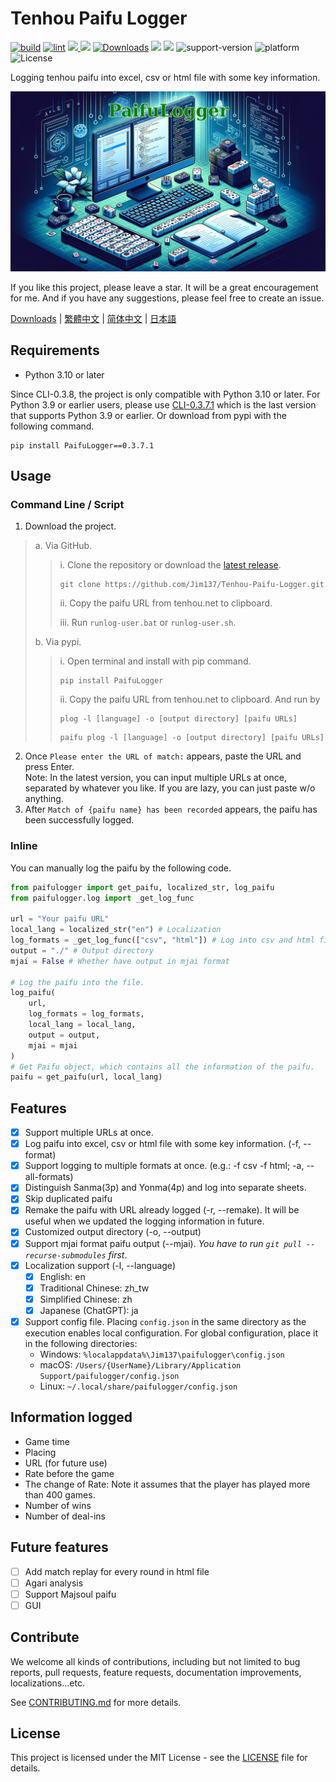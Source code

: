 # Tenhou Paifu Logger

[![build](https://github.com/Jim137/Tenhou-Paifu-Logger/actions/workflows/publish-to-test-pypi.yml/badge.svg)](https://github.com/Jim137/Tenhou-Paifu-Logger/actions/workflows/publish-to-test-pypi.yml)
[![lint](https://github.com/Jim137/Tenhou-Paifu-Logger/actions/workflows/test.yml/badge.svg)](https://github.com/Jim137/Tenhou-Paifu-Logger/actions/workflows/test.yml)
[<img src="https://img.shields.io/pypi/v/PaifuLogger?style=plastic"> <img src="https://img.shields.io/pypi/wheel/PaifuLogger?style=plastic">](https://pypi.org/project/PaifuLogger/)
[![Downloads](https://static.pepy.tech/badge/Paifulogger)](https://pepy.tech/project/Paifulogger)
[<img src="https://img.shields.io/github/stars/Jim137/Tenhou-Paifu-Logger?style=plastic">](https://github.com/Jim137/Tenhou-Paifu-Logger/)
[<img src="https://img.shields.io/github/downloads/Jim137/Tenhou-Paifu-Logger/total?style=plastic">](https://github.com/Jim137/Tenhou-Paifu-Logger/releases)
![support-version](https://img.shields.io/pypi/pyversions/PaifuLogger?style=plastic)
![platform](https://img.shields.io/badge/platform-Windows%20%7C%20macOS%20%7C%20Linux-lightgray?style=plastic)
![License](https://img.shields.io/github/license/Jim137/Tenhou-Paifu-Logger?style=plastic)

Logging tenhou paifu into excel, csv or html file with some key information.

![Generated by DALL·E](https://github.com/Jim137/Tenhou-Paifu-Logger/raw/master/READMEs/image/paifulogger.png)

If you like this project, please leave a star. It will be a great encouragement for me. And if you have any suggestions, please feel free to create an issue.

[Downloads](https://github.com/Jim137/Tenhou-Paifu-Logger/releases/latest) | [繁體中文](https://github.com/Jim137/Tenhou-Paifu-Logger/blob/master/READMEs/README_zh_TW.md) | [简体中文](https://github.com/Jim137/Tenhou-Paifu-Logger/blob/master/READMEs/README_zh.md) | [日本語](https://github.com/Jim137/Tenhou-Paifu-Logger/blob/master/READMEs/README_ja.md)

## Requirements

* Python 3.10 or later

Since CLI-0.3.8, the project is only compatible with Python 3.10 or later.
For Python 3.9 or earlier users, please use [CLI-0.3.7.1](https://github.com/Jim137/Tenhou-Paifu-Logger/tree/CLI-0.3.7.1) which is the last version that supports Python 3.9 or earlier.
Or download from pypi with the following command.

```
pip install PaifuLogger==0.3.7.1
```

## Usage

### Command Line / Script

1. Download the project.

> a. Via GitHub.
>
>> i. Clone the repository or download the [latest release](https://github.com/Jim137/Tenhou-Paifu-Logger/releases/latest).
>>
>> ```
>> git clone https://github.com/Jim137/Tenhou-Paifu-Logger.git
>> ```
>>
>> ii. Copy the paifu URL from tenhou.net to clipboard.
>>
>> iii. Run `runlog-user.bat` or `runlog-user.sh`.
>
> b. Via pypi.
>
>> i. Open terminal and install with pip command.
>>
>> ```
>> pip install PaifuLogger
>> ```
>>
>> ii. Copy the paifu URL from tenhou.net to clipboard. And run by
>>
>> ```shell
>> plog -l [language] -o [output directory] [paifu URLs]
>> ```
>> ```shell
>> paifu plog -l [language] -o [output directory] [paifu URLs]
>> ```

2. Once `Please enter the URL of match:` appears, paste the URL and press Enter.\
Note: In the latest version, you can input multiple URLs at once, separated by whatever you like. If you are lazy, you can just paste w/o anything.
3. After `Match of {paifu name} has been recorded` appears, the paifu has been successfully logged.

### Inline

You can manually log the paifu by the following code.

```python
from paifulogger import get_paifu, localized_str, log_paifu
from paifulogger.log import _get_log_func

url = "Your paifu URL"
local_lang = localized_str("en") # Localization
log_formats = _get_log_func(["csv", "html"]) # Log into csv and html file.
output = "./" # Output directory
mjai = False # Whether have output in mjai format

# Log the paifu into the file.
log_paifu(
    url,
    log_formats = log_formats,
    local_lang = local_lang,
    output = output,
    mjai = mjai
)
# Get Paifu object, which contains all the information of the paifu.
paifu = get_paifu(url, local_lang)
```

## Features
* [x] Support multiple URLs at once.
* [x] Log paifu into excel, csv or html file with some key information. (-f, --format)
* [x] Support logging to multiple formats at once. (e.g.: -f csv -f html; -a, --all-formats)
* [x] Distinguish Sanma(3p) and Yonma(4p) and log into separate sheets.
* [x] Skip duplicated paifu
* [x] Remake the paifu with URL already logged (-r, --remake). It will be useful when we updated the logging information in future.
* [x] Customized output directory (-o, --output)
* [x] Support mjai format paifu output (--mjai). *You have to run `git pull --recurse-submodules` first*.
* [x] Localization support (-l, --language)
  * [x] English: en
  * [x] Traditional Chinese: zh_tw
  * [x] Simplified Chinese: zh
  * [x] Japanese (ChatGPT): ja
* [x] Support config file. Placing `config.json` in the same directory as the execution enables local configuration. For global configuration, place it in the following directories:
  * Windows: `%localappdata%\Jim137\paifulogger\config.json`
  * macOS: `/Users/{UserName}/Library/Application Support/paifulogger/config.json`
  * Linux: `~/.local/share/paifulogger/config.json`

## Information logged

* Game time
* Placing
* URL (for future use)
* Rate before the game
* The change of Rate: Note it assumes that the player has played more than 400 games.
* Number of wins
* Number of deal-ins

## Future features

* [ ] Add match replay for every round in html file
* [ ] Agari analysis
* [ ] Support Majsoul paifu
* [ ] GUI

## Contribute
We welcome all kinds of contributions, including but not limited to bug reports, pull requests, feature requests, documentation improvements, localizations...etc.

See [CONTRIBUTING.md](https://github.com/Jim137/Tenhou-Paifu-Logger/blob/master/CONTRIBUTING.md) for more details.

## License

This project is licensed under the MIT License - see the [LICENSE](LICENSE) file for details.
